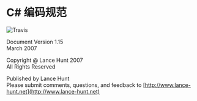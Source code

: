 # C\# 编码规范
![Travis](https://travis-ci.org/HyramTang/csharp-coding-standards.svg?branch=master)

Document Version 1.15  
March 2007

Copyright @ Lance Hunt 2007  
All Rights Reserved

Published by Lance Hunt  
Please submit comments, questions, and feedback to [http://www.lance-hunt.net​](http://www.lance-hunt.net​)

